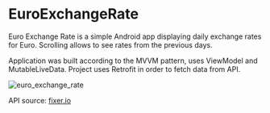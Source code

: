 # EuroExchangeRate

Euro Exchange Rate is a simple Android app displaying daily exchange rates for Euro. Scrolling allows to see rates from the previous days.

Application was built according to the MVVM pattern, uses ViewModel and MutableLiveData. Project uses Retrofit in order to fetch data from API.

![euro_exchange_rate](https://user-images.githubusercontent.com/56269299/131129171-2f9ac216-ef1d-40d6-87f6-b27f9f2fb4a9.png)

API source: [fixer.io](https://fixer.io)
